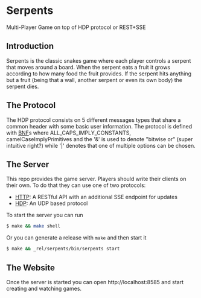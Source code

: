 # Serpents
Multi-Player Game on top of HDP protocol or REST+SSE

## Introduction
Serpents is the classic snakes game where each player controls a serpent that moves around a board. When the serpent eats a fruit it grows according to how many food the fruit provides. If the serpent hits anything but a fruit (being that a wall, another serpent or even its own body) the serpent dies.

## The Protocol
The HDP protocol consists on 5 different messages types that share a common header with some basic user information. The protocol is defined with [BNF](http://en.wikipedia.org/wiki/Backus%E2%80%93Naur_Form)s where ALL_CAPS_IMPLY_CONSTANTS, camelCaseImplyPrimitives and the '&' is used to denote "bitwise or" (super intuitive right?) while '|' denotes that one of multiple options can be chosen.

## The Server
This repo provides the game server. Players should write their clients on their own. To do that they can use one of two protocols:

- [HTTP](HTTP.md): A RESTful API with an additional SSE endpoint for updates
- [HDP](HDP.md): An UDP based protocol

To start the server you can run
```bash
$ make && make shell
```

Or you can generate a release with `make` and then start it
```bash
$ make && _rel/serpents/bin/serpents start
```

## The Website
Once the server is started you can open http://localhost:8585 and start creating and watching games.
